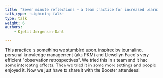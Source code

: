 ```yaml
---
title: "Seven minute reflections – a team practice for increased learning"
talk_type: "Lightning Talk"
type: talk
weight: 6
authors:
    - Kjetil Jørgensen-Dahl

---
```

This practice is something we stumbled upon, inspired by journaling, personal knowledge management (aka PKM) and Llewellyn Falco's very efficient "observation retrospectives". We tried this in a team and it had some interesting effects. Then we tried it in some more settings and people enjoyed it. Now we just have to share it with the Booster attendees!
